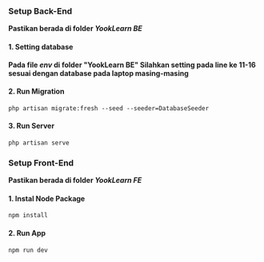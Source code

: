 ### Setup Back-End

**Pastikan berada di folder *YookLearn BE***

#### 1. Setting database
**Pada file *env* di folder "YookLearn BE" Silahkan setting pada line ke 11-16 sesuai dengan database pada laptop masing-masing**

#### 2. Run Migration
```
php artisan migrate:fresh --seed --seeder=DatabaseSeeder
```

#### 3. Run Server
```
php artisan serve
```

### Setup Front-End

**Pastikan berada di folder *YookLearn FE***

#### 1. Instal Node Package
```
npm install
```

#### 2. Run App
```
npm run dev
```